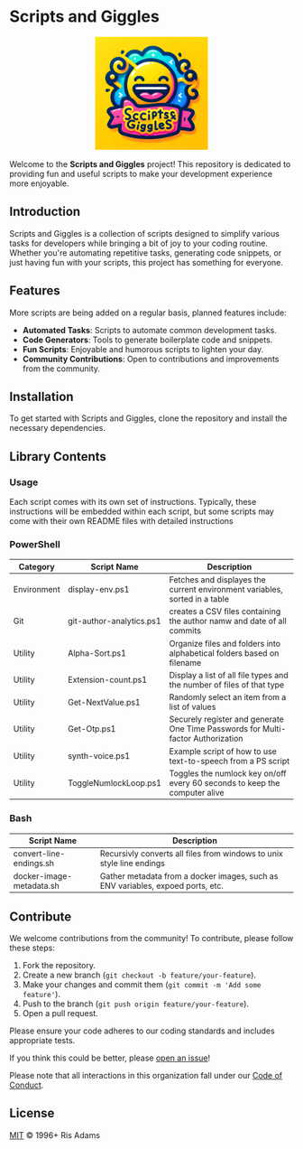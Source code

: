 # Scripts and Giggles

<p align='center'>
  <img src="assets/logo.png" alt="logo"  width="200"/>
</p>

Welcome to the **Scripts and Giggles** project! This repository is dedicated to providing fun and useful scripts to make your development experience more enjoyable.

## Introduction

Scripts and Giggles is a collection of scripts designed to simplify various tasks for developers while bringing a bit of joy to your coding routine. Whether you're automating repetitive tasks, generating code snippets, or just having fun with your scripts, this project has something for everyone.

## Features

More scripts are being added on a regular basis, planned features include:

- **Automated Tasks**: Scripts to automate common development tasks.
- **Code Generators**: Tools to generate boilerplate code and snippets.
- **Fun Scripts**: Enjoyable and humorous scripts to lighten your day.
- **Community Contributions**: Open to contributions and improvements from the community.

## Installation

To get started with Scripts and Giggles, clone the repository and install the necessary dependencies.

## Library Contents

### Usage

Each script comes with its own set of instructions.
Typically, these instructions will be embedded within each script, but some scripts may come with their own README files with detailed instructions

### PowerShell

| Category    | Script Name              | Description                                                                      |
| ----------- | ------------------------ | -------------------------------------------------------------------------------- |
| Environment | display-env.ps1          | Fetches and displayes the current environment variables, sorted in a table       |
| Git         | git-author-analytics.ps1 | creates a CSV files containing the author namw and date of all commits           |
| Utility     | Alpha-Sort.ps1           | Organize files and folders into alphabetical folders based on filename           |
| Utility     | Extension-count.ps1      | Display a list of all file types and the number of files of that type            |
| Utility     | Get-NextValue.ps1        | Randomly select an item from a list of values                                    |
| Utility     | Get-Otp.ps1              | Securely register and generate One Time Passwords for Multi-factor Authorization |
| Utility     | synth-voice.ps1          | Example script of how to use text-to-speech from a PS script                     |
| Utility     | ToggleNumlockLoop.ps1    | Toggles the numlock key on/off every 60 seconds to keep the computer alive       |

### Bash

| Script Name              | Description                                                                     |
| ------------------------ | ------------------------------------------------------------------------------- |
| convert-line-endings.sh  | Recursivly converts all files from windows to unix style line endings           |
| docker-image-metadata.sh | Gather metadata from a docker images, such as ENV variables, expoed ports, etc. |

## Contribute

We welcome contributions from the community! To contribute, please follow these steps:

1. Fork the repository.
2. Create a new branch (`git checkout -b feature/your-feature`).
3. Make your changes and commit them (`git commit -m 'Add some feature'`).
4. Push to the branch (`git push origin feature/your-feature`).
5. Open a pull request.

Please ensure your code adheres to our coding standards and includes appropriate tests.

If you think this could be better, please [open an issue](https://github.com/risadams/scripts-and-giggles/issues/new)!

Please note that all interactions in this organization fall under our [Code of Conduct](CODE_OF_CONDUCT.md).

## License

[MIT](LICENSE) © 1996+ Ris Adams
